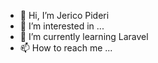 - 👋 Hi, I’m Jerico Pideri
- 👀 I’m interested in ...
- 🌱 I’m currently learning Laravel
- 📫 How to reach me ...

<!---
jericopideri/jericopideri is a ✨ special ✨ repository because its `README.md` (this file) appears on your GitHub profile.
You can click the Preview link to take a look at your changes.
--->
